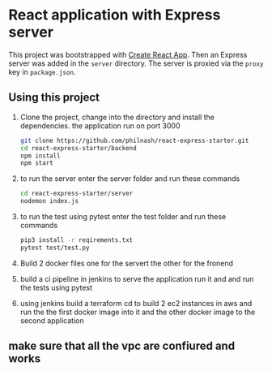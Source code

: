 # React application with Express server

This project was bootstrapped with [Create React App](https://github.com/facebookincubator/create-react-app). Then an Express server was added in the `server` directory. The server is proxied via the `proxy` key in `package.json`.

## Using this project

1. Clone the project, change into the directory and install the dependencies. the application run on port 3000

   ```bash
   git clone https://github.com/philnash/react-express-starter.git
   cd react-express-starter/backend
   npm install
   npm start 
   ```

2. to run the server enter the server folder and run these commands 
    ```bash
   cd react-express-starter/server
   nodemon index.js

   ```

3. to run the test using pytest enter the test folder and run these commands 
    ```bash
   pip3 install -r reqirements.txt
   pytest test/test.py

   ```

4. Build 2 docker files one for the servert the other for the fronend

5. build a ci pipeline in jenkins to serve the application run it and and run the tests using pytest 

6. using jenkins build a terraform cd to build 2 ec2 instances in aws  and run the the first docker image into it and the other docker image to the second application

## make sure that all the vpc are confiured and works 
